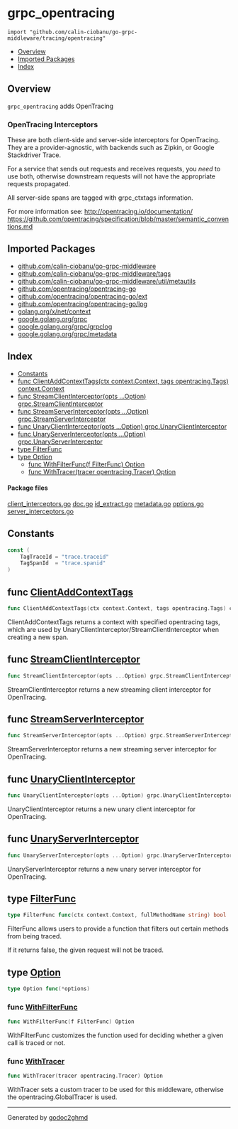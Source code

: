 # grpc_opentracing
`import "github.com/calin-ciobanu/go-grpc-middleware/tracing/opentracing"`

* [Overview](#pkg-overview)
* [Imported Packages](#pkg-imports)
* [Index](#pkg-index)

## <a name="pkg-overview">Overview</a>
`grpc_opentracing` adds OpenTracing

### OpenTracing Interceptors
These are both client-side and server-side interceptors for OpenTracing. They are a provider-agnostic, with backends
such as Zipkin, or Google Stackdriver Trace.

For a service that sends out requests and receives requests, you *need* to use both, otherwise downstream requests will
not have the appropriate requests propagated.

All server-side spans are tagged with grpc_ctxtags information.

For more information see:
<a href="http://opentracing.io/documentation/">http://opentracing.io/documentation/</a>
<a href="https://github.com/opentracing/specification/blob/master/semantic_conventions.md">https://github.com/opentracing/specification/blob/master/semantic_conventions.md</a>

## <a name="pkg-imports">Imported Packages</a>

- [github.com/calin-ciobanu/go-grpc-middleware](./../..)
- [github.com/calin-ciobanu/go-grpc-middleware/tags](./../../tags)
- [github.com/calin-ciobanu/go-grpc-middleware/util/metautils](./../../util/metautils)
- [github.com/opentracing/opentracing-go](https://godoc.org/github.com/opentracing/opentracing-go)
- [github.com/opentracing/opentracing-go/ext](https://godoc.org/github.com/opentracing/opentracing-go/ext)
- [github.com/opentracing/opentracing-go/log](https://godoc.org/github.com/opentracing/opentracing-go/log)
- [golang.org/x/net/context](https://godoc.org/golang.org/x/net/context)
- [google.golang.org/grpc](https://godoc.org/google.golang.org/grpc)
- [google.golang.org/grpc/grpclog](https://godoc.org/google.golang.org/grpc/grpclog)
- [google.golang.org/grpc/metadata](https://godoc.org/google.golang.org/grpc/metadata)

## <a name="pkg-index">Index</a>
* [Constants](#pkg-constants)
* [func ClientAddContextTags(ctx context.Context, tags opentracing.Tags) context.Context](#ClientAddContextTags)
* [func StreamClientInterceptor(opts ...Option) grpc.StreamClientInterceptor](#StreamClientInterceptor)
* [func StreamServerInterceptor(opts ...Option) grpc.StreamServerInterceptor](#StreamServerInterceptor)
* [func UnaryClientInterceptor(opts ...Option) grpc.UnaryClientInterceptor](#UnaryClientInterceptor)
* [func UnaryServerInterceptor(opts ...Option) grpc.UnaryServerInterceptor](#UnaryServerInterceptor)
* [type FilterFunc](#FilterFunc)
* [type Option](#Option)
  * [func WithFilterFunc(f FilterFunc) Option](#WithFilterFunc)
  * [func WithTracer(tracer opentracing.Tracer) Option](#WithTracer)

#### <a name="pkg-files">Package files</a>
[client_interceptors.go](./client_interceptors.go) [doc.go](./doc.go) [id_extract.go](./id_extract.go) [metadata.go](./metadata.go) [options.go](./options.go) [server_interceptors.go](./server_interceptors.go) 

## <a name="pkg-constants">Constants</a>
``` go
const (
    TagTraceId = "trace.traceid"
    TagSpanId  = "trace.spanid"
)
```

## <a name="ClientAddContextTags">func</a> [ClientAddContextTags](./client_interceptors.go#L105)
``` go
func ClientAddContextTags(ctx context.Context, tags opentracing.Tags) context.Context
```
ClientAddContextTags returns a context with specified opentracing tags, which
are used by UnaryClientInterceptor/StreamClientInterceptor when creating a
new span.

## <a name="StreamClientInterceptor">func</a> [StreamClientInterceptor](./client_interceptors.go#L35)
``` go
func StreamClientInterceptor(opts ...Option) grpc.StreamClientInterceptor
```
StreamClientInterceptor returns a new streaming client interceptor for OpenTracing.

## <a name="StreamServerInterceptor">func</a> [StreamServerInterceptor](./server_interceptors.go#L37)
``` go
func StreamServerInterceptor(opts ...Option) grpc.StreamServerInterceptor
```
StreamServerInterceptor returns a new streaming server interceptor for OpenTracing.

## <a name="UnaryClientInterceptor">func</a> [UnaryClientInterceptor](./client_interceptors.go#L21)
``` go
func UnaryClientInterceptor(opts ...Option) grpc.UnaryClientInterceptor
```
UnaryClientInterceptor returns a new unary client interceptor for OpenTracing.

## <a name="UnaryServerInterceptor">func</a> [UnaryServerInterceptor](./server_interceptors.go#L23)
``` go
func UnaryServerInterceptor(opts ...Option) grpc.UnaryServerInterceptor
```
UnaryServerInterceptor returns a new unary server interceptor for OpenTracing.

## <a name="FilterFunc">type</a> [FilterFunc](./options.go#L22)
``` go
type FilterFunc func(ctx context.Context, fullMethodName string) bool
```
FilterFunc allows users to provide a function that filters out certain methods from being traced.

If it returns false, the given request will not be traced.

## <a name="Option">type</a> [Option](./options.go#L41)
``` go
type Option func(*options)
```

### <a name="WithFilterFunc">func</a> [WithFilterFunc](./options.go#L44)
``` go
func WithFilterFunc(f FilterFunc) Option
```
WithFilterFunc customizes the function used for deciding whether a given call is traced or not.

### <a name="WithTracer">func</a> [WithTracer](./options.go#L51)
``` go
func WithTracer(tracer opentracing.Tracer) Option
```
WithTracer sets a custom tracer to be used for this middleware, otherwise the opentracing.GlobalTracer is used.

- - -
Generated by [godoc2ghmd](https://github.com/GandalfUK/godoc2ghmd)